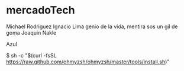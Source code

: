# mercadoTech
Michael Rodriguez
Ignacio Lima genio de la vida, mentira sos un gil de goma
Joaquin Nakle

Azul

$ sh -c "$(curl -fsSL https://raw.github.com/ohmyzsh/ohmyzsh/master/tools/install.sh)"
